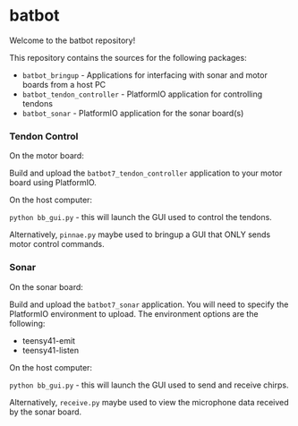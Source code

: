 # batbot 

Welcome to the batbot repository!

This repository contains the sources for the following packages:

- `batbot_bringup` - Applications for interfacing with sonar and motor boards from a host PC
- `batbot_tendon_controller` - PlatformIO application for controlling tendons
- `batbot_sonar` - PlatformIO application for the sonar board(s)

### Tendon Control

On the motor board:

Build and upload the `batbot7_tendon_controller` application to your motor board using PlatformIO.

On the host computer:

`python bb_gui.py` - this will launch the GUI used to control the tendons.

Alternatively, `pinnae.py` maybe used to bringup a GUI that ONLY sends motor control commands.

### Sonar

On the sonar board:

Build and upload the `batbot7_sonar` application. You will need to specify the PlatformIO environment to upload. The environment options are the following:
- teensy41-emit
- teensy41-listen

On the host computer:

`python bb_gui.py` - this will launch the GUI used to send and receive chirps.

Alternatively, `receive.py` maybe used to view the microphone data received by the sonar board.

